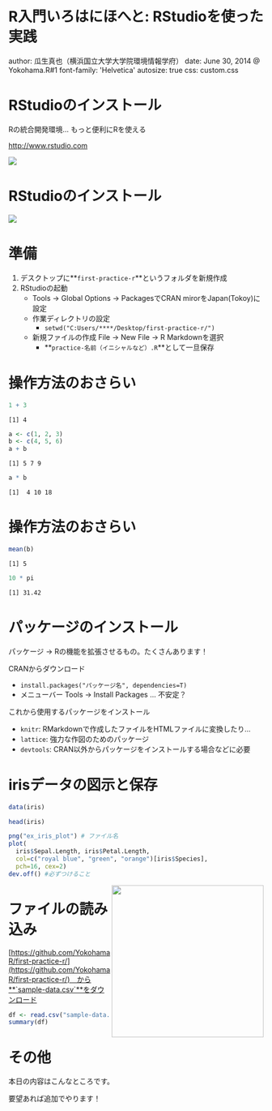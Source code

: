 R入門いろはにほへと: RStudioを使った実践
========================================================
author: 瓜生真也（横浜国立大学大学院環境情報学府）
date: June 30, 2014 @ Yokohama.R#1
font-family: 'Helvetica'
autosize: true
css: custom.css



RStudioのインストール
=====

Rの統合開発環境... もっと便利にRを使える

http://www.rstudio.com

![](https://github.com/YokohamaR/yokohama.r/wiki/src/images/installation-rstudio.gif)

RStudioのインストール
=====

![](https://github.com/YokohamaR/yokohama.r/wiki/src/images/startup-rstudio.png)

準備
=====

1. デスクトップに**`first-practice-r`**というフォルダを新規作成
2. RStudioの起動
    * Tools -> Global Options -> PackagesでCRAN mirorをJapan(Tokoy)に設定    
    * 作業ディレクトリの設定
        * `setwd("C:Users/****/Desktop/first-practice-r/")`
    * 新規ファイルの作成 File -> New File -> R Markdownを選択
        * **`practice-名前（イニシャルなど）.R`**として一旦保存

操作方法のおさらい
=====


```r
1 + 3
```

```
[1] 4
```

```r
a <- c(1, 2, 3)
b <- c(4, 5, 6)
a + b
```

```
[1] 5 7 9
```

```r
a * b
```

```
[1]  4 10 18
```

操作方法のおさらい
=====


```r
mean(b)
```

```
[1] 5
```

```r
10 * pi
```

```
[1] 31.42
```

パッケージのインストール
=====

パッケージ -> Rの機能を拡張させるもの。たくさんあります！

CRANからダウンロード

* `install.packages("パッケージ名", dependencies=T)`
* メニューバー Tools -> Install Packages ... 不安定？

これから使用するパッケージをインストール

* `knitr`: RMarkdownで作成したファイルをHTMLファイルに変換したり...
* `lattice`: 強力な作図のためのパッケージ
* `devtools`: CRAN以外からパッケージをインストールする場合などに必要



irisデータの図示と保存
====


```r
data(iris)
```


```r
head(iris)
```


```r
png("ex_iris_plot") # ファイル名
plot(
  iris$Sepal.Length, iris$Petal.Length, 
  col=c("royal blue", "green", "orange")[iris$Species], 
  pch=16, cex=2)
dev.off() #必ずつけること
```

<img src="https://github.com/YokohamaR/yokohama.r/wiki/src/images/ex_iris_plot.png" width=300 align=right>

ファイルの読み込み
====

[https://github.com/YokohamaR/first-practice-r/](https://github.com/YokohamaR/first-practice-r/)　から**`sample-data.csv`**をダウンロード


```r
df <- read.csv("sample-data.csv", header=T)
summary(df)
```

その他
=====

本日の内容はこんなところです。

要望あれば追加でやります！

